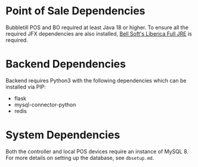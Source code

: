 # Point of Sale Dependencies
Bubbletill POS and BO required at least Java 18 or higher. To ensure all the required JFX dependencies are also installed, [Bell Soft's Liberica Full JRE](https://bell-sw.com/pages/downloads) is required.

# Backend Dependencies
Backend requires Python3 with the following dependencies which can be installed via PIP:
- flask
- mysql-connector-python
- redis

# System Dependencies
Both the controller and local POS devices require an instance of MySQL 8. For more details on setting up the database, see `dbsetup.md`.
